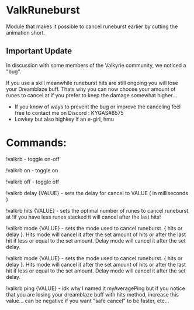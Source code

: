 # ValkRuneburst

Module that makes it possible to cancel runeburst earlier by cutting the animation short.

## Important Update

In discussion with some members of the Valkyrie community, we noticed a "bug".

If you use a skill meanwhile runeburst hits are still ongoing you will lose your Dreamblaze buff. Thats why you can now choose your amount of runes to cancel at if you prefer to keep the damage somewhat higher...

- If you know of ways to prevent the bug or improve the canceling feel free to contact me on Discord : KYGAS#8575
- Lowkey but also highkey lf an e-girl, hmu 

# Commands:

!valkrb - toggle on-off

!valkrb on - toggle on

!valkrb off - toggle off

!valkrb delay {VALUE} - sets the delay for cancel to VALUE ( in milliseconds )

!valkrb hits {VALUE} - sets the optimal number of runes to cancel runeburst at !if you have less runes stacked it will cancel after the last hits!

!valkrb mode {VALUE} - sets the mode used to cancel runeburst. { hits or delay }. Hits mode will cancel it after the set amount of hits or after the last hit if less or equal to the set amount. Delay mode will cancel it after the set delay.

!valkrb mode {VALUE} - sets the mode used to cancel runeburst. { hits or delay }. Hits mode will cancel it after the set amount of hits or after the last hit if less or equal to the set amount. Delay mode will cancel it after the set delay.

!valkrb ping {VALUE} - idk why I named it myAveragePing but if you notice that you are losing your dreamblaze buff with hits method, increase this value... can be negative if you want "safe cancel" to be faster, etc...
